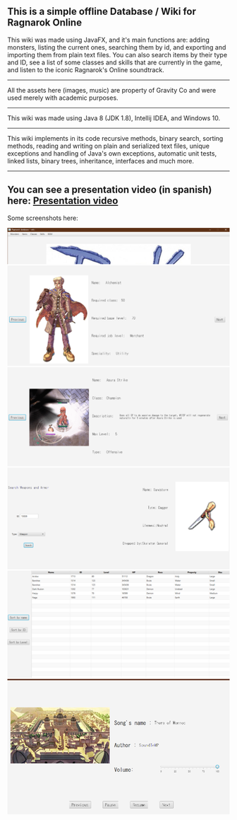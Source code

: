 This is a simple offline Database / Wiki for Ragnarok Online
-----------------------------------------------------------------------------------------------------------------------------------------------------------------------------------

This wiki was made using JavaFX, and it's main functions are: adding monsters, listing the current ones, searching them by id, and exporting and importing them from plain text files. You can also search items by their type and ID, see a list of some classes and skills that are currently in the game, and listen to the iconic Ragnarok's Online soundtrack.

-----------------------------------------------------------------------------------------------------------------------------------------------------------------------------------

All the assets here (images, music) are property of Gravity Co and were used merely with academic purposes.

-----------------------------------------------------------------------------------------------------------------------------------------------------------------------------------

This wiki was made using Java 8 (JDK 1.8), Intellij IDEA, and Windows 10.

-----------------------------------------------------------------------------------------------------------------------------------------------------------------------------------

This wiki implements in its code recursive methods, binary search, sorting methods, reading and writing on plain and serialized text files, unique exceptions and handling of Java's own exceptions, automatic unit tests, linked lists, binary trees, inheritance, interfaces and much more.

-----------------------------------------------------------------------------------------------------------------------------------------------------------------------------------

You can see a presentation video (in spanish) here: [Presentation video](google.com)
-----------------------------------------------------------------------------------------------------------------------------------------------------------------------------------

Some screenshots here:

![Alt text](screenshots/options.png?raw=true "options")
![Alt text](screenshots/jobs.png?raw=true "jobs")
![Alt text](screenshots/skills.png?raw=true "skills")
![Alt text](screenshots/weapon.png?raw=true "weapons")
![Alt text](screenshots/monster.png?raw=true "monsters")
![Alt text](screenshots/bgm.png?raw=true "bgm")





